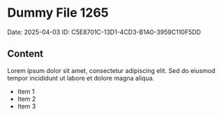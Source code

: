 # Dummy File 1265

Date: 2025-04-03
ID: C5E8701C-13D1-4CD3-B1A0-3959C110F5DD

## Content

Lorem ipsum dolor sit amet, consectetur adipiscing elit.
Sed do eiusmod tempor incididunt ut labore et dolore magna aliqua.

* Item 1
* Item 2
* Item 3

